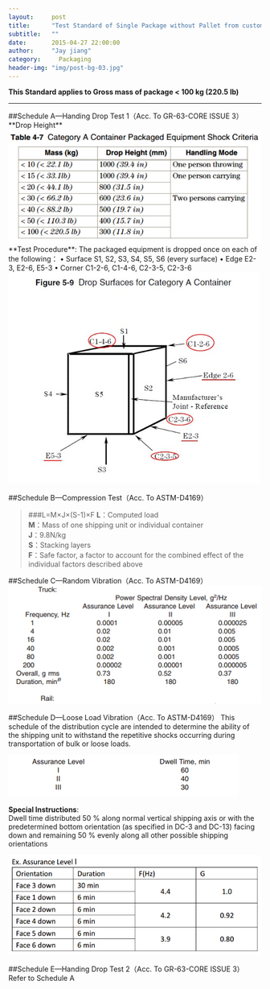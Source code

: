 ```yaml
---
layout:     post
title:      "Test Standard of Single Package without Pallet from customer"
subtitle:   ""
date:       2015-04-27 22:00:00
author:     "Jay jiang"
category:     Packaging
header-img: "img/post-bg-03.jpg"
---
```

**This Standard applies to Gross mass of package < 100 kg (220.5 lb)**
<hr />
##Schedule A—Handing Drop Test 1（Acc. To GR-63-CORE ISSUE 3）
**Drop Height**

<img src="/img/20150427/TABLE4-7.jpg" alt="Drawing" width="600px" /> 
**Test Procedure**:  
The packaged equipment is dropped once on each of the following：  
• Surface S1, S2, S3, S4, S5, S6 (every surface)    
• Edge E2-3, E2-6, E5-3                     
• Corner C1-2-6, C1-4-6, C2-3-5, C2-3-6        

<img src="/img/20150427/Figure5-9.jpg" alt="Drawing" width="500px" /> 


##Schedule B—Compression Test（Acc. To ASTM-D4169）
>###L=M×J×(S-1)×F
**L**：Computed load  
**M**：Mass of one shipping unit or individual container  
**J**：9.8N/kg  
**S**：Stacking layers  
**F**：Safe factor, a factor to account for the combined effect of the individual factors described above


##Schedule C—Random Vibration（Acc. To ASTM-D4169）
![_config.yml](/img/20150427/Random-Vibration.jpg)



##Schedule D—Loose Load Vibration（Acc. To ASTM-D4169）
This schedule of the distribution cycle are intended to determine the ability of the shipping unit to withstand the repetitive shocks occurring during transportation of bulk or loose loads.

![_config.yml](/img/20150427/Loose-Load-Vibration.jpg)

**Special Instructions**:  
Dwell time distributed 50 % along normal vertical shipping axis or with the predetermined bottom orientation (as specified in DC-3 and DC-13) facing down and remaining 50 % evenly along all other possible shipping orientations

<img src="/img/20150427/Loose-Load-Vibration-assurance.jpg" alt="Drawing" width="600px" /> 

##Schedule E—Handing Drop Test 2（Acc. To GR-63-CORE ISSUE 3）
Refer to Schedule A